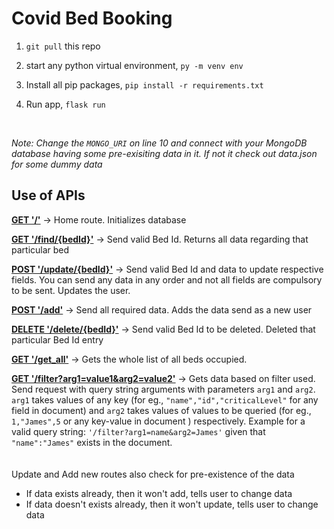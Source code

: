 # Covid Bed Booking

  

1. `git pull` this repo

2. start any python virtual environment,  ```py -m venv env```

3. Install all pip packages,  ```pip install -r requirements.txt```

4. Run app,  ```flask run```

  <br>

*Note: Change the `MONGO_URI` on line 10 and connect with your MongoDB database having some pre-exisiting data in it. If not it check out data.json for some dummy data*

  

## Use of APIs

<ins>**GET '/'**</ins> -> Home route. Initializes database

<ins>**GET '/find/{bedId}'**</ins> -> Send valid Bed Id. Returns all data regarding that particular bed

<ins>**POST '/update/{bedId}'**</ins> -> Send valid Bed Id and data to update respective fields. You can send any data in any order and not all fields are compulsory to be sent. Updates the user.

<ins>**POST '/add'**</ins> -> Send all required data. Adds the data send as a new user

<ins>**DELETE '/delete/{bedId}'**</ins> -> Send valid Bed Id to be deleted. Deleted that particular Bed Id entry

<ins>**GET '/get_all'**</ins> -> Gets the whole list of all beds occupied.

<ins>**GET '/filter?arg1=value1&arg2=value2'**</ins> -> Gets data based on filter used. Send request with query string arguments with parameters `arg1` and `arg2`. `arg1` takes values of any key (for eg., `"name","id","criticalLevel"` for any field in document) and `arg2` takes values of values to be queried (for eg., `1,"James",5` or any key-value in document ) respectively. Example for a valid query string: `'/filter?arg1=name&arg2=James'` given that `"name":"James"` exists in the document.
<br>
<br>
<br>
Update and Add new routes also check for pre-existence of the data
- If data exists already, then it won't add, tells user to change data
 - If data doesn't exists already, then it won't update, tells user to
   change data
